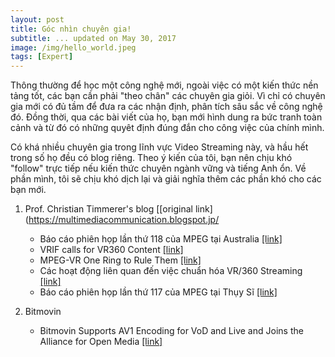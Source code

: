 ```yaml
---
layout: post
title: Góc nhìn chuyên gia!
subtitle: ... updated on May 30, 2017
image: /img/hello_world.jpeg
tags: [Expert]
---
```


Thông thường để học một công nghệ mới, ngoài việc có một kiến thức nền tảng tốt, các bạn cần phải "theo chân" các chuyên gia giỏi. Vì chỉ có chuyên gia mới có đủ tầm để đưa ra các nhận định, phân tích sâu sắc về công nghệ đó. Đồng thời, qua các bài viết của họ, bạn mới hình dung ra bức tranh toàn cảnh và từ đó có những quyêt định đúng đắn cho công việc của chính mình.

Có khá nhiều chuyên gia trong lĩnh vực Video Streaming này, và hầu hết trong số họ đều có blog riêng. Theo ý kiến của tôi, bạn nên chịu khó "follow" trực tiếp nếu kiến thức chuyên ngành vững và tiếng Anh ổn. Về phần mình, tôi sẽ chịu khó dịch lại và giải nghĩa thêm các phần khó cho các bạn mới.

1. Prof. Christian Timmerer's blog [[original link](https://multimediacommunication.blogspot.jp/
	* Báo cáo phiên họp lần thứ 118 của MPEG tại Australia [[link]]({{site.url}}/2017-06-07-Chris/)
	* VRIF calls for VR360 Content [[link]]({{site.url}}/2017-05-23-Chris/)
	* MPEG-VR One Ring to Rule Them [[link]]({{site.url}}/2017-04-20-Chris/)
	* Các hoạt động liên quan đến việc chuẩn hóa VR/360 Streaming [[link]]({{site.url}}/2017-04-01-Chris/)
	* Báo cáo phiên họp lần thứ 117 của MPEG tại Thụy Sĩ [[link]]({{site.url}}/2017-03-31-Chris-Feb-10/)

2. Bitmovin
	* Bitmovin Supports AV1 Encoding for VoD and Live and Joins the Alliance for Open Media [[link]]({{site.url}}/2017-04-30-Bitmovin/)